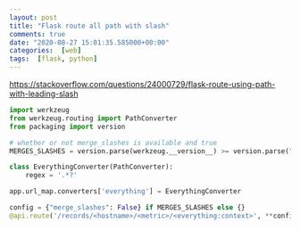 ```yaml
---
layout: post
title: "Flask route all path with slash"
comments: true
date: "2020-08-27 15:01:35.585000+00:00"
categories:  [web]
tags:  [flask, python]
---
```




https://stackoverflow.com/questions/24000729/flask-route-using-path-with-leading-slash
```python
import werkzeug
from werkzeug.routing import PathConverter
from packaging import version

# whether or not merge_slashes is available and true
MERGES_SLASHES = version.parse(werkzeug.__version__) >= version.parse("1.0.0")

class EverythingConverter(PathConverter):
    regex = '.*?'

app.url_map.converters['everything'] = EverythingConverter

config = {"merge_slashes": False} if MERGES_SLASHES else {}
@api.route('/records/<hostname>/<metric>/<everything:context>', **config) 
```
